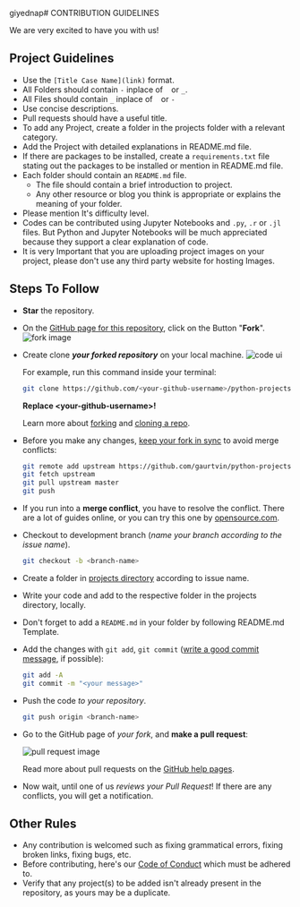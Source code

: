 giyednap# CONTRIBUTION GUIDELINES

We are very excited to have you with us!

## Project Guidelines

- Use the `[Title Case Name](link)` format.
- All Folders should contain `-` inplace of ` ` or `_`.
- All Files should contain `_` inplace of ` ` or `-`
- Use concise descriptions.
- Pull requests should have a useful title.
- To add any Project, create a folder in the projects folder with a relevant category.
- Add the Project with detailed explanations in README.md file.
- If there are packages to be installed, create a `requirements.txt` file stating out the packages to be installed or mention in README.md file.
- Each folder should contain an `README.md` file.
  - The file should contain a brief introduction to project.
  - Any other resource or blog you think is appropriate or explains the meaning of your folder.
- Please mention It's difficulty level.
- Codes can be contributed using Jupyter Notebooks and `.py`, `.r` or `.jl` files. But Python and Jupyter Notebooks will be much appreciated because they support a clear explanation of code.
- It is very Important that you are uploading project images on your project, please don't use any third party website for hosting Images.


## Steps To Follow

- **Star** the repository.
- On the [GitHub page for this repository](https://github.com/gaurtvin/python-projects), click on the Button "**Fork**".
   ![fork image](https://help.github.com/assets/images/help/repository/fork_button.jpg)
- Create clone ***your forked repository*** on your local machine.
   ![code ui](https://docs.github.com/assets/images/help/repository/code-button.png)

    For example, run this command inside your terminal:

    ```bash
    git clone https://github.com/<your-github-username>/python-projects.git
    ```

    **Replace \<your-github-username\>!**

    Learn more about [forking](https://help.github.com/en/github/getting-started-with-github/fork-a-repo) and [cloning a repo](https://docs.github.com/en/github/creating-cloning-and-archiving-repositories/cloning-a-repository).
- Before you make any changes, [keep your fork in sync](https://www.freecodecamp.org/news/how-to-sync-your-fork-with-the-original-git-repository/) to avoid merge conflicts:

    ```bash
    git remote add upstream https://github.com/gaurtvin/python-projects.git
    git fetch upstream
    git pull upstream master
    git push
    ```

- If you run into a **merge conflict**, you have to resolve the conflict. There are a lot of guides online, or you can try this one by [opensource.com](https://opensource.com/article/20/4/git-merge-conflict).

- Checkout to development branch (*name your branch according to the issue name*).

    ```bash
    git checkout -b <branch-name>
    ```

- Create a folder in
  [projects directory](https://github.com/gaurtvin/python-projects/tree/master/projects)
  according to issue name.
- Write your code and add to the respective folder in the projects directory, locally.
- Don't forget to add a `README.md` in your folder by following README.md Template.
- Add the changes with `git add`, `git commit` ([write a good commit message](https://chris.beams.io/posts/git-commit/), if possible):

    ```bash
    git add -A
    git commit -m "<your message>"
    ```

- Push the code *to your repository*.

    ```bash
    git push origin <branch-name>
    ```

- Go to the GitHub page of _your fork_, and **make a pull request**:

    ![pull request image](https://help.github.com/assets/images/help/pull_requests/choose-base-and-compare-branches.png)

    Read more about pull requests on the [GitHub help pages](https://help.github.com/en/github/collaborating-with-issues-and-pull-requests/creating-a-pull-request).
- Now wait, until one of us *reviews your Pull Request*! If there are any conflicts, you will get a notification.

## Other Rules

- Any contribution is welcomed such as fixing grammatical errors, fixing broken links, fixing bugs, etc.
- Before contributing, here's our [Code of Conduct](./Code-of-Conduct.md) which must be adhered to.
- Verify that any project(s) to be added isn't already present in the repository, as yours may be a duplicate.
